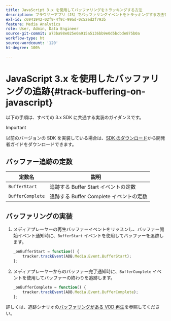 ```yaml
---
title: JavaScript 3.x を使用してバッファリングをトラッキングする方法
description: ブラウザーアプリ（JS）でバッファリングイベントをトラッキングする方法を説明します。
exl-id: c6941942-02f9-4f9c-99ad-0c52ed2f793b
feature: Media Analytics
role: User, Admin, Data Engineer
source-git-commit: a73ba98e025e0a915a5136bb9e0d5bcbde875b0a
workflow-type: ht
source-wordcount: '120'
ht-degree: 100%

---
```


# JavaScript 3.x を使用したバッファリングの追跡{#track-buffering-on-javascript}

以下の手順は、すべての 3.x SDK に共通する実装のガイダンスです。

>[!IMPORTANT]
>
>以前のバージョンの SDK を実装している場合は、[SDK のダウンロード](/help/getting-started/download-sdks.md)から開発者ガイドをダウンロードできます。

## バッファー追跡の定数

| 定数名 | 説明     |
|---|---|
| `BufferStart` | 追跡する Buffer Start イベントの定数 |
| `BufferComplete` | 追跡する Buffer Complete イベントの定数 |

## バッファリングの実装

1. メディアプレーヤーの再生バッファーイベントをリッスンし、バッファー開始イベント通知時に、`BufferStart` イベントを使用してバッファーを追跡します。

   ```js
   _onBufferStart = function() {
       tracker.trackEvent(ADB.Media.Event.BufferStart);
   };
   ```

1. メディアプレーヤーからのバッファー完了通知時に、`BufferComplete` イベントを使用してバッファーの終わりを追跡します。

   ```js
   _onBufferComplete = function() {
       tracker.trackEvent(ADB.Media.Event.BufferComplete);
   };
   ```

詳しくは、追跡シナリオの[バッファリングがある VOD 再生](/help/use-cases/tracking-scenarios/vod-buffering.md)を参照してください。
